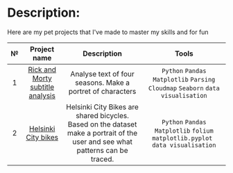 # Description:
Here are my pet projects that I've made to master my skills and for fun

|№ | Project name | Description |Tools|
| :--------------------: | :---------------------: |:---------------------------:| :--------------------: |
|1| [Rick and Morty subtitle analysis](https://goo.su/5ZDwhzP)| Analyse text of four seasons. Make a portret of characters |``Python`` ``Pandas`` ``Matplotlib`` ``Parsing`` ``Cloudmap`` ``Seaborn`` ``data visualisation``|
|2|[Helsinki City bikes](https://github.com/LisTatiana/LisTatiana/blob/main/Pet_projects/%20Helsinki%20City%20bikes/Bicycle.ipynb) |Helsinki City Bikes are shared bicycles. Based on the dataset make a portrait of the user and see what patterns can be traced. |``Python`` ``Pandas`` ``Matplotlib`` ``folium`` ``matplotlib.pyplot `` ``data visualisation``|
